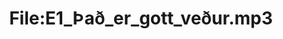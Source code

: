 ---
title: File:E1_Það_er_gott_veður.mp3
recording of: Það er gott veður.
reading speed: slow
speaker: E
license: CC0
---